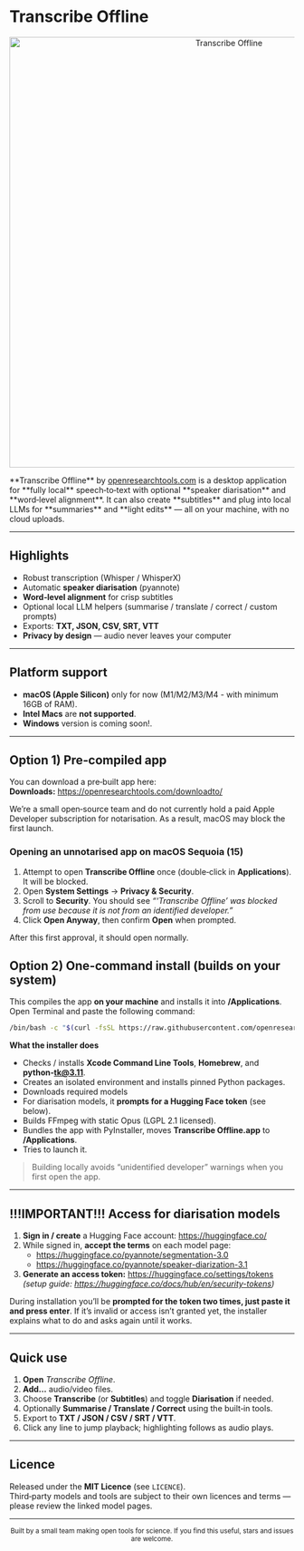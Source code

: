 

# Transcribe Offline
<p align="center">
  <img src="https://github.com/user-attachments/assets/9b133851-6849-42fd-8d0e-a5cbc60b7e35" width="760" alt="Transcribe Offline">
</p>**Transcribe Offline** by <a href="https://openresearchtools.com">openresearchtools.com</a> is a desktop application for **fully local** speech‑to‑text with optional **speaker diarisation** and **word‑level alignment**. It can also create **subtitles** and plug into local LLMs for **summaries** and **light edits** — all on your machine, with no cloud uploads.

---

## Highlights
- Robust transcription (Whisper / WhisperX)
- Automatic **speaker diarisation** (pyannote)
- **Word‑level alignment** for crisp subtitles
- Optional local LLM helpers (summarise / translate / correct / custom prompts)
- Exports: **TXT, JSON, CSV, SRT, VTT**
- **Privacy by design** — audio never leaves your computer

---

## Platform support

- **macOS (Apple Silicon)** only for now (M1/M2/M3/M4 - with minimum 16GB of RAM).  
- **Intel Macs** are **not supported**.  
- **Windows** version is coming soon!.

---
## Option 1) Pre‑compiled app

You can download a pre‑built app here:  
**Downloads:** https://openresearchtools.com/downloadto/

We’re a small open‑source team and do not currently hold a paid Apple Developer subscription for notarisation. As a result, macOS may block the first launch.

### Opening an unnotarised app on **macOS Sequoia (15)**

1. Attempt to open **Transcribe Offline** once (double‑click in **Applications**). It will be blocked.
2. Open **System Settings** → **Privacy & Security**.
3. Scroll to **Security**. You should see *“‘Transcribe Offline’ was blocked from use because it is not from an identified developer.”*
4. Click **Open Anyway**, then confirm **Open** when prompted.

After this first approval, it should open normally.

## Option 2) One‑command install (builds on your system)

This compiles the app **on your machine** and installs it into **/Applications**.
Open Terminal and paste the following command:

```bash
/bin/bash -c "$(curl -fsSL https://raw.githubusercontent.com/openresearchtools/transcribeoffline/main/macOS/install.sh)"
```

**What the installer does**
- Checks / installs **Xcode Command Line Tools**, **Homebrew**, and **python‑tk@3.11**.
- Creates an isolated environment and installs pinned Python packages.
- Downloads required models 
- For diarisation models, it **prompts for a Hugging Face token** (see below).
- Builds FFmpeg with static Opus (LGPL 2.1 licensed).
- Bundles the app with PyInstaller, moves **Transcribe Offline.app** to **/Applications**.
- Tries to launch it.

> Building locally avoids “unidentified developer” warnings when you first open the app.

---

## !!!IMPORTANT!!! Access for diarisation models 

1. **Sign in / create** a Hugging Face account: https://huggingface.co/  
2. While signed in, **accept the terms** on each model page:  
   - https://huggingface.co/pyannote/segmentation-3.0  
   - https://huggingface.co/pyannote/speaker-diarization-3.1  
3. **Generate an access token:** https://huggingface.co/settings/tokens  
   *(setup guide: https://huggingface.co/docs/hub/en/security-tokens)*

During installation you’ll be **prompted for the token two times, just paste it and press enter**. If it’s invalid or access isn’t granted yet, the installer explains what to do and asks again until it works.

---

## Quick use

1. **Open** *Transcribe Offline*.
2. **Add…** audio/video files.
3. Choose **Transcribe** (or **Subtitles**) and toggle **Diarisation** if needed.
4. Optionally **Summarise / Translate / Correct** using the built‑in tools.
5. Export to **TXT / JSON / CSV / SRT / VTT**.
6. Click any line to jump playback; highlighting follows as audio plays.

---

## Licence

Released under the **MIT Licence** (see `LICENCE`).  
Third‑party models and tools are subject to their own licences and terms — please review the linked model pages.

---

<p align="center">
  <sub>Built by a small team making open tools for science. If you find this useful, stars and issues are welcome.</sub>
</p>

